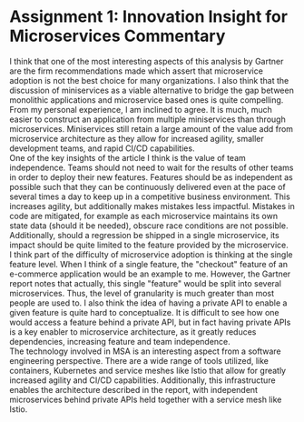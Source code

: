 # Assignment 1: Innovation Insight for Microservices Commentary

I think that one of the most interesting aspects of this analysis by Gartner are the firm recommendations made which assert that microservice adoption is not the best choice for many organizations. I also think that the discussion of miniservices as a viable alternative to bridge the gap between monolithic applications and microservice based ones is quite compelling. From my personal experience, I am inclined to agree. It is much, much easier to construct an application from multiple miniservices than through microservices. Miniservices still retain a large amount of the value add from microservice architecture as they allow for increased agility, smaller development teams, and rapid CI/CD capabilities.  
One of the key insights of the article I think is the value of team independence. Teams should not need to wait for the results of other teams in order to deploy their new features. Features should be as independent as possible such that they can be continuously delivered even at the pace of several times a day to keep up in a competitive business environment. This increases agility, but additionally makes mistakes less impactful. Mistakes in code are mitigated, for example as each microservice maintains its own state data (should it be needed), obscure race conditions are not possible. Additionally, should a regression be shipped in a single microservice, its impact should be quite limited to the feature provided by the microservice.  
I think part of the difficulty of microservice adoption is thinking at the single feature level. When I think of a single feature, the "checkout" feature of an e-commerce application would be an example to me. However, the Gartner report notes that actually, this single "feature" would be split into several microservices. Thus, the level of granularity is much greater than most people are used to. I also think the idea of having a private API to enable a given feature is quite hard to conceptualize. It is difficult to see how one would access a feature behind a private API, but in fact having private APIs is a key enabler to microservice architecture, as it greatly reduces dependencies, increasing feature and team independence.  
The technology involved in MSA is an interesting aspect from a software engineering perspective. There are a wide range of tools utilized, like containers, Kubernetes and service meshes like Istio that allow for greatly increased agility and CI/CD capabilities. Additionally, this infrastructure enables the architecture described in the report, with independent microservices behind private APIs held together with a service mesh like Istio. 

